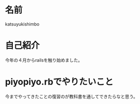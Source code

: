 # 名前

katsuyukishimbo

# 自己紹介

今年の４月からrailsを触り始めました。

# piyopiyo.rbでやりたいこと

今までやってきたことの復習のが教科書を通してできたらなと思う。
